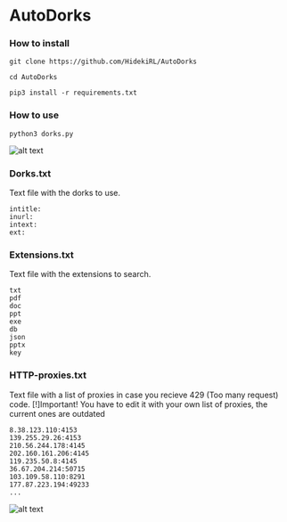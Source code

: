# AutoDorks
### How to install
```git clone https://github.com/HidekiRL/AutoDorks```

```cd AutoDorks```

```pip3 install -r requirements.txt```

### How to use
```python3 dorks.py```

![alt text](https://linkpicture.com/q/Capture_241.png)
### Dorks.txt
Text file with the dorks to use.
```
intitle:
inurl:
intext:
ext:
```
### Extensions.txt
Text file with the extensions to search.
```
txt
pdf
doc
ppt
exe
db
json
pptx
key
```
### HTTP-proxies.txt
Text file with a list of proxies in case you recieve 429 (Too many request) code.
[!]Important! You have to edit it with your own list of proxies, the current ones are outdated
```
8.38.123.110:4153
139.255.29.26:4153
210.56.244.178:4145
202.160.161.206:4145
119.235.50.8:4145
36.67.204.214:50715
103.109.58.110:8291
177.87.223.194:49233
...
```
![alt text](https://linkpicture.com/q/Capture_244.png)
